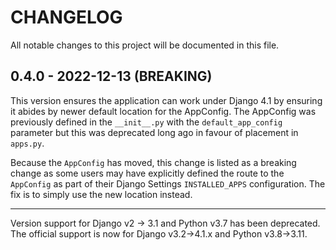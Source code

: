 # CHANGELOG

All notable changes to this project will be documented in this file.

## 0.4.0 - 2022-12-13 (BREAKING)

This version ensures the application can work under Django 4.1 by ensuring it abides by newer
default location for the AppConfig. The AppConfig was previously defined in the `__init__.py` with
the `default_app_config` parameter but this was deprecated long ago in favour of placement in
`apps.py`.

Because the `AppConfig` has moved, this change is listed as a breaking change as some users may have
explicitly defined the route to the `AppConfig` as part of their Django Settings `INSTALLED_APPS`
configuration. The fix is to simply use the new location instead.

---

Version support for Django v2 -> 3.1 and Python v3.7 has been deprecated. The official support is
now for Django v3.2->4.1.x and Python v3.8->3.11.
